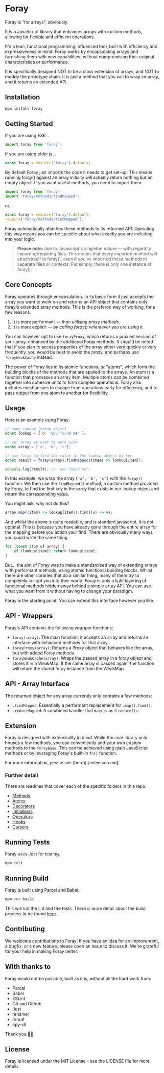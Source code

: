 # Foray

Foray is "for arrays", obviously.

It is a JavaScript library that enhances arrays with custom methods, allowing for flexible and efficient operations.

It's a lean, functional programming influenced tool, built with efficiency and expressiveness in mind. Foray works by encapsulating arrays and furnishing them with new capabilities, without compromising their original characteristics or performance.

It is specifically designed NOT to be a class extension of arrays, and NOT to muddy the prototype chain. It is just a method that you call to wrap an array, and it returns an extended API.

## Installation

```bash
npm install foray
```

## Getting Started

If you are using ES6...

```javascript
import foray from 'foray';
```

If you are using older js...

```javascript
const foray = require('foray').default;
```

By default Foray just imports the code it needs to get set-up. This means running foray() against an array initially will actually return nothing but an empty object. If you want useful methods, you need to import them.

```javascript
import foray from 'foray';
import 'foray/methods/findMapped';
```

or...

```javascript
const foray = require('foray').default;
require('foray/methods/findMapped');
```

Foray automatically attaches these methods to its returned API. Operating this way means you can be specific about what exactly you are including into your logic.

> **Please note:** due to Javascript's singleton nature — with regard to importing/requiring files. This means that every imported method will attach itself to foray(), even if you've imported these methods in separate files or contexts. Put simply, there is only one instance of foray().

## Core Concepts

Foray operates through encapsulation. In its basic form it just accepts the array you want to work on and returns an API object that contains only foray's extended array methods. This is the prefered way of working, for a few reasons:

1. It is more performant — _than utilising proxy methods._
2. It is more explicit — _by calling foray() whereever you are using it._

You can however opt to use `forayProxy`, which returns a proxied version of your array, enhanced by the additional Foray methods. It should be noted that if you plan to access properties of the array either very quickly or very frequently, you would be best to avoid the proxy, and perhaps use `forayWeakCache` instead.

The power of Foray lies in its atomic functions, or "atoms", which form the building blocks of the methods that are applied to the arrays. An atom is a function that processes an array item. Multiple atoms can be combined together into cohesive units to form complex operations. Foray also includes mechanisms to escape from operations early for efficiency, and to pass output from one atom to another for flexibility.

## Usage

Here is an example using Foray:

```javascript
// some random lookup object
const lookup = { b: 'you found me' };

// our array we want to work with
const array = ['a', 'b', 'c'];

// use foray to find the value in the lookup object by key
const result = foray(array).findMapped((item) => lookup[item]);

console.log(result); // 'you found me';
```

In this example, we wrap the array `['a', 'b', 'c']` with the `foray()` function. We then use the `findMapped()` method, a custom method provided by Foray, to find the first key in the array that exists in our lookup object and return the corresponding value.

You might ask, why not do this?

```javascript
array.map((item) => lookup[item]).find((v) => v);
```

And whilst the above is quite readable, and is standard javascript, it is not optimal. This is because you have already gone through the entire array for the mapping before you action your find. There are obviously many ways you could write the same thing:

```javascript
for (const item of array) {
    if (lookup[item]) return lookup[item];
}
```

But... the aim of Foray was to make a standardised way of extending arrays with performant methods, using atomic functional building blocks. Whilst there are other libraries that do a similar thing, many of them try to completely co-opt you into their world. Foray is only a light layering of functional methods hidden away behind a simple array API. You can use what you want from it without having to change your paradigm.

Foray is the starting point. You can extend this interface however you like.

## API - Wrappers

Foray's API contains the following wrapper functions:

- `foray(array)`: The main function, it accepts an array and returns an interface with enhanced methods for that array.
- `forayProxy(array)`: Returns a Proxy object that behaves like the array, but with added Foray methods.
- `forayWeakCache(array)`: Wraps the passed array in a foray object and stores it in a WeakMap. If the same array is passed again, the function will return the stored foray instance from the WeakMap.

## API - Array Interface

The returned object for any array currently only contains a few methods:

- `.findMapped`: Essentially a performant replacement for `.map().find()`.
- `.reduceMapped`: A combined handler that `map()s` as it `reduce()s`.

## Extension

Foray is designed with extensibility in mind. While the core library only houses a few methods, you can conveniently add your own custom methods to the `forayBase`. This can be achieved using plain JavaScript methods or by leveraging Foray's built-in `fn()` function.

For more information, please see (here)[./extension.md].

### Further detail

There are readmes that cover each of the specific folders in this repo.

- [Methods](./src/methods/methods.md)
- [Atoms](./src/atoms/atoms.md)
- [Decorators](./src/hooks/decorators.md)
- [Initialisers](./src/initialisers/initialisers.md)
- [Operators](./src/operators/operators.md)
- [Hooks](./src/hooks/hooks.md)
- [Cursors](./src/cursors/cursors.md)

## Running Tests

Foray uses Jest for testing.

```bash
npm test
```

## Running Build

Foray is built using Parcel and Babel:

```bash
npm run build
```

This will run the lint and the tests. There is more detail about the build process to be found [here](./build.md).

## Contributing

We welcome contributions to Foray! If you have an idea for an improvement, a bugfix, or a new feature, please open an issue to discuss it. We're grateful for your help in making Foray better.

## With thanks to

Foray would not be possible, built as it is, without all the hard work from:

- Parcel
- Babel
- ESLint
- Git and Github
- Jest
- renamer
- rimraf
- cpy-cli

Thank you 🙇‍♀️

## License

Foray is licensed under the MIT License - see the LICENSE file for more details.
